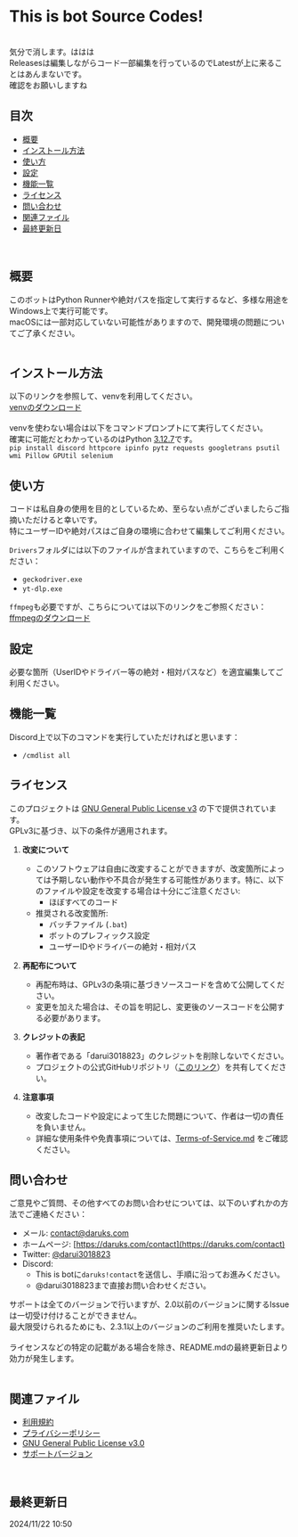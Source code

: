 # This is bot Source Codes!
<br>
気分で消します。ははは<br>
Releasesは編集しながらコード一部編集を行っているのでLatestが上に来ることはあんまないです。<br>
確認をお願いしますね
<br>


## 目次
- [概要](#概要)
- [インストール方法](#インストール方法)
- [使い方](#使い方)
- [設定](#設定)
- [機能一覧](#機能一覧)
- [ライセンス](#ライセンス)
- [問い合わせ](#問い合わせ)
- [関連ファイル](#関連ファイル)
- [最終更新日](#最終更新日)

<br>

## 概要
このボットはPython Runnerや絶対パスを指定して実行するなど、多様な用途をWindows上で実行可能です。<br>
macOSには一部対応していない可能性がありますので、開発環境の問題についてご了承ください。<br><br>

## インストール方法
以下のリンクを参照して、venvを利用してください。<br>
[venvのダウンロード](https://github.com/darui3018823/Thisisbot/releases/download/2.3.2/venv_3.12.7.zip)<br>
<br>
venvを使わない場合は以下をコマンドプロンプトにて実行してください。<br>
確実に可能だとわかっているのはPython [3.12.7](https://www.python.org/downloads/release/python-3127/)です。<br>
`pip install discord httpcore ipinfo pytz requests googletrans psutil wmi Pillow GPUtil selenium`<br>

## 使い方
コードは私自身の使用を目的としているため、至らない点がございましたらご指摘いただけると幸いです。<br>
特にユーザーIDや絶対パスはご自身の環境に合わせて編集してご利用ください。<br>

`Drivers`フォルダには以下のファイルが含まれていますので、こちらをご利用ください：
- `geckodriver.exe`
- `yt-dlp.exe`

`ffmpeg`も必要ですが、こちらについては以下のリンクをご参照ください：
[ffmpegのダウンロード](https://bot.daruks.com/thisisbot/ffmpeg/)

## 設定
必要な箇所（UserIDやドライバー等の絶対・相対パスなど）を適宜編集してご利用ください。

## 機能一覧
Discord上で以下のコマンドを実行していただければと思います：
- `/cmdlist all`

## ライセンス
このプロジェクトは [GNU General Public License v3](https://github.com/darui3018823/Thisisbot/blob/main/LICENSE) の下で提供されています。  
GPLv3に基づき、以下の条件が適用されます。

1. **改変について**  
   - このソフトウェアは自由に改変することができますが、改変箇所によっては予期しない動作や不具合が発生する可能性があります。特に、以下のファイルや設定を改変する場合は十分にご注意ください:
     - ほぼすべてのコード
   - 推奨される改変箇所:
     - バッチファイル (`.bat`)
     - ボットのプレフィックス設定
     - ユーザーIDやドライバーの絶対・相対パス

2. **再配布について**  
   - 再配布時は、GPLv3の条項に基づきソースコードを含めて公開してください。
   - 変更を加えた場合は、その旨を明記し、変更後のソースコードを公開する必要があります。

3. **クレジットの表記**  
   - 著作者である「darui3018823」のクレジットを削除しないでください。
   - プロジェクトの公式GitHubリポジトリ（[このリンク](https://github.com/darui3018823/Thisisbot)）を共有してください。

4. **注意事項**  
   - 改変したコードや設定によって生じた問題について、作者は一切の責任を負いません。
   - 詳細な使用条件や免責事項については、[Terms-of-Service.md](./Terms-of-Service.md) をご確認ください。

## 問い合わせ
ご意見やご質問、その他すべてのお問い合わせについては、以下のいずれかの方法でご連絡ください：
- メール: contact@daruks.com
- ホームページ: [https://daruks.com/contact](https://daruks.com/contact)
- Twitter: [@darui3018823](https://twitter.com/darui3018823)
- Discord:
  - This is botに`daruks!contact`を送信し、手順に沿ってお進みください。
  - @darui3018823まで直接お問い合わせください。

サポートは全てのバージョンで行いますが、2.0以前のバージョンに関するIssueは一切受け付けることができません。<br>
最大限受けられるためにも、2.3.1以上のバージョンのご利用を推奨いたします。<br>
<br>
ライセンスなどの特定の記載がある場合を除き、README.mdの最終更新日より効力が発生します。<br>
<br>

## 関連ファイル
- [利用規約](https://github.com/darui3018823/Thisisbot/blob/main/Terms-of-Service.md)
- [プライバシーポリシー](https://github.com/darui3018823/Thisisbot/blob/main/Privacy-Policy.md)
- [GNU General Public License v3.0](https://github.com/darui3018823/Thisisbot/blob/main/LICENSE)
- [サポートバージョン](https://github.com/darui3018823/Thisisbot/blob/main/Support-Status.md)
<br>

## 最終更新日
2024/11/22 10:50
